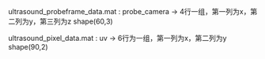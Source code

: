ultrasound_probeframe_data.mat : probe_camera   -> 4行一组，第一列为x，第二列为y，第三列为z
shape(60,3) 

ultrasound_pixel_data.mat : uv  -> 6行为一组，第一列为x，第二列为y   
shape(90,2)

